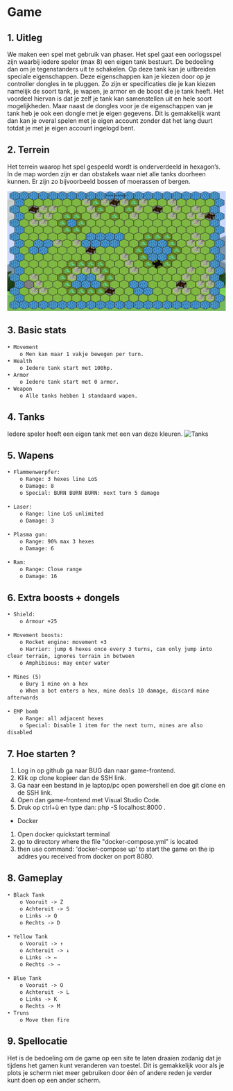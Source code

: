 # Game

## 1. Uitleg

We maken een spel met gebruik van phaser. Het spel gaat een oorlogsspel zijn waarbij iedere speler (max 8) een eigen tank bestuurt. De bedoeling dan om je tegenstanders uit te schakelen. Op deze tank kan je uitbreiden speciale eigenschappen. Deze eigenschappen kan je kiezen door op je controller dongles in te pluggen. Zo zijn er specificaties die je kan kiezen namelijk de soort tank, je wapen, je armor en de boost die je tank heeft. Het voordeel hiervan is dat je zelf je tank kan samenstellen uit en hele soort mogelijkheden. Maar naast de dongles voor je de eigenschappen van je tank heb je ook een dongle met je eigen gegevens. Dit is gemakkelijk want dan kan je overal spelen met je eigen account zonder dat het lang duurt totdat je met je eigen account ingelogd bent.

## 2. Terrein

Het terrein waarop het spel gespeeld wordt is onderverdeeld in hexagon’s. In de map worden zijn er dan obstakels waar niet alle tanks doorheen kunnen. Er zijn zo bijvoorbeeld bossen of moerassen of bergen.

![Hexagon](./img/hexagon.png)

## 3. Basic stats

    • Movement
        o Men kan maar 1 vakje bewegen per turn.
    • Health
        o Iedere tank start met 100hp.
    • Armor
        o Iedere tank start met 0 armor.
    • Weapon
        o Alle tanks hebben 1 standaard wapen.

## 4. Tanks

Iedere speler heeft een eigen tank met een van deze kleuren.
![Tanks](./img/Tanks_colour.png)

## 5. Wapens

    • Flammenwerpfer:
        o Range: 3 hexes line LoS
        o Damage: 8
        o Special: BURN BURN BURN: next turn 5 damage

    • Laser:
        o Range: line LoS unlimited
        o Damage: 3

    • Plasma gun:
        o Range: 90% max 3 hexes
        o Damage: 6

    • Ram:
        o Range: Close range
        o Damage: 16

## 6. Extra boosts + dongels

    • Shield:
        o Armour +25

    • Movement boosts:
        o Rocket engine: movement +3
        o Harrier: jump 6 hexes once every 3 turns, can only jump into clear terrain, ignores terrain in between
        o Amphibious: may enter water

    • Mines (5)
        o Bury 1 mine on a hex
        o When a bot enters a hex, mine deals 10 damage, discard mine afterwards

    • EMP bomb
        o Range: all adjacent hexes
        o Special: Disable 1 item for the next turn, mines are also disabled

## 7. Hoe starten ?

1. Log in op github ga naar BUG dan naar game-frontend.
2. Klik op clone kopieer dan de SSH link.
3. Ga naar een bestand in je laptop/pc open powershell en doe git clone en de SSH link.
4. Open dan game-frontend met Visual Studio Code.
5. Druk op ctrl+ù en type dan: php -S localhost:8000 .

* Docker

1. Open docker quickstart terminal
2. go to directory where the file "docker-compose.yml" is located
3. then use command: 'docker-compose up' to start the game on the ip addres you received from docker on port 8080.

## 8. Gameplay

    • Black Tank
        o Vooruit -> Z
        o Achteruit -> S
        o Links -> Q
        o Rechts -> D

    • Yellow Tank
        o Vooruit -> ↑
        o Achteruit -> ↓
        o Links -> ←
        o Rechts -> →

    • Blue Tank
        o Vooruit -> O
        o Achteruit -> L
        o Links -> K
        o Rechts -> M
    • Truns
        o Move then fire

## 9. Spellocatie

Het is de bedoeling om de game op een site te laten draaien zodanig dat je tijdens het gamen kunt veranderen van toestel. Dit is gemakkelijk voor als je plots je scherm niet meer gebruiken door één of andere reden je verder kunt doen op een ander scherm.
